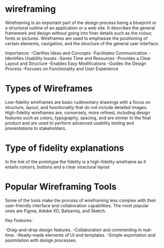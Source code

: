 # wireframing
Wireframing is an important part of the design process being a blueprint or a structural outline of an application or a web site. It describes the general framework and design without going into finer details such as the colour, fonts or pictures. Wireframes are used to emphasize the positioning of certain elements, navigation, and the structure of the general user interface.

Importance:
-Clarifies Ideas and Concepts
-Facilitates Communication
-Identifies Usability Issues
-Saves Time and Resources
-Provides a Clear Layout and Structure
-Enables Easy Modifications
-Guides the Design Process
-Focuses on Functionality and User Experience

# Types of Wireframes
Low-fidelity wireframes are basic rudimentary drawings with a focus on structure, layout, and functionality that do not include detailed images. High-fidelity wireframes are, conversely, more refined, including design features such as colors, typography, spacing, and are similar to the final product and are used to perform advanced usability testing and presentations to stakeholders.

# Type of fidelity explanations
In the link of the prototype the fidelity is a high-fidelity wireframe as it entails coloors, buttons and a clear stractural layout

# Popular Wireframing Tools
Some of the tools make the process of wireframing less complex with their user-friendly interface and collaboration capabilities. The most popular ones are Figma, Adobe XD, Balsamiq, and Sketch.

Key Features:

-Drag-and-drop design features.
-Collaboration and commenting in real-time.
-Ready-made elements of UI and templates.
-Simple exportation and assimilation with design processes.
